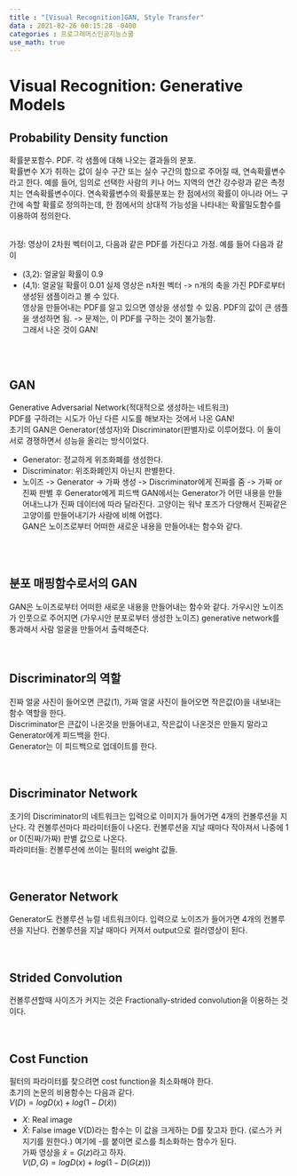 ```yaml
---
title : "[Visual Recognition]GAN, Style Transfer"
data : 2021-02-26 00:15:28 -0400
categories : 프로그래머스인공지능스쿨
use_math: true
---
```

# Visual Recognition: Generative Models
## Probability Density function
확률분포함수. PDF. 각 샘플에 대해 나오는 결과들의 분포.  
확률변수 X가 취하는 값이 실수 구간 또는 실수 구간의 합으로 주어질 때, 연속확률변수라고 한다. 예를 들어, 임의로 선택한 사람의 키나 어느 지역의 연간 강수량과 같은 측정치는 연속확률변수이다. 연속확률변수의 확률분포는 한 점에서의 확률이 아니라 어느 구간에 속할 확률로 정의하는데, 한 점에서의 상대적 가능성을 나타내는 확률밀도함수를 이용하여 정의한다.  
<br>

가정: 영상이 2차원 벡터이고, 다음과 같은 PDF를 가진다고 가정. 예를 들어 다음과 같이
- (3,2): 얼굴일 확률이 0.9
- (4,1): 얼굴일 확률이 0.01
실제 영상은 n차원 벡터 -> n개의 축을 가진 PDF로부터 생성된 샘플이라고 볼 수 있다.  
영상을 만들어내는 PDF를 알고 있으면 영상을 생성할 수 있음. PDF의 값이 큰 샘플을 생성하면 됨. -> 문제는, 이 PDF를 구하는 것이 불가능함.  
그래서 나온 것이 GAN!  
<br>
<br>

## GAN
Generative Adversarial Network(적대적으로 생성하는 네트워크)  
PDF를 구하려는 시도가 아닌 다른 시도를 해보자는 것에서 나온 GAN!  
초기의 GAN은 Generator(생성자)와 Discriminator(판별자)로 이루어졌다. 이 둘이 서로 경쟁하면서 성능을 올리는 방식이었다.  
- Generator: 정교하게 위조화폐를 생성한다.
- Discriminator: 위조화폐인지 아닌지 판별한다.
- 노이즈 -> Generator -> 가짜 생성 -> Discriminator에게 진짜를 줌 -> 가짜 or 진짜 판별 후 Generator에게 피드백
GAN에서는 Generator가 어떤 내용을 만들어내느냐가 진짜 데이터에 따라 달라진다. 고양이는 워낙 포즈가 다양해서 진짜같은 고양이를 만들어내기가 사람에 비해 어렵다.  
GAN은 노이즈로부터 어떠한 새로운 내용을 만들어내는 함수와 같다.  
<br>
<br>

## 분포 매핑함수로서의 GAN
GAN은 노이즈로부터 어떠한 새로운 내용을 만들어내는 함수와 같다. 가우시안 노이즈가 인풋으로 주어지면 (가우시안 분포로부터 생성한 노이즈) generative network를 통과해서 사람 얼굴을 만들어서 출력해준다.  
<br>
<br>

## Discriminator의 역할
진짜 얼굴 사진이 들어오면 큰값(1), 가짜 얼굴 사진이 들어오면 작은값(0)을 내보내는 함수 역할을 한다.  
Discriminator은 큰값이 나온것을 만들어내고, 작은값이 나온것은 만들지 말라고 Generator에게 피드백을 한다.  
Generator는 이 피드백으로 업데이트를 한다.  
<br>
<br>

## Discriminator Network
초기의 Discriminator의 네트워크는 입력으로 이미지가 들어가면 4개의 컨볼루션을 지난다. 각 컨볼루션마다 파라미터들이 나온다. 컨볼루션을 지날 때마다 작아져서 나중에 1 or 0(진짜/가짜) 판별 값으로 나온다.  
파라미터들: 컨볼루션에 쓰이는 필터의 weight 값들.  
<br>
<br>

## Generator Network
Generator도 컨볼루션 뉴럴 네트워크이다. 입력으로 노이즈가 들어가면 4개의 컨볼루션을 지난다. 컨볼루션을 지날 때마다 커져서 output으로 컬러영상이 된다.  
<br>
<br>

## Strided Convolution
컨볼루션할때 사이즈가 커지는 것은 Fractionally-strided convolution을 이용하는 것이다.  
<br>
<br>

## Cost Function
필터의 파라미터를 찾으려면 cost function을 최소화해야 한다.  
초기의 논문의 비용함수는 다음과 같다.  
$V(D) = log D(x) + log(1 - D(\hat x))$  
- $X$: Real image
- $\hat X$: False image
V(D)라는 함수는 이 값을 크게하는 D를 찾고자 한다. (로스가 커지기를 원한다.) 여기에 -를 붙이면 로스를 최소화하는 함수가 된다.  
가짜 영상을 $\hat x = G(z)$라고 하자.  
$V(D, G) = log D(x) + log(1 - D(G(z)))$  
